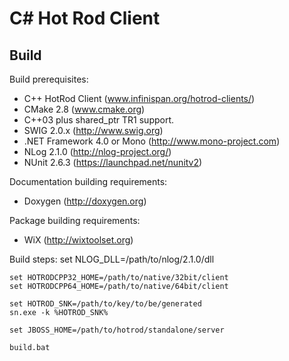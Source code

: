 # C# Hot Rod Client #

## Build ##
Build prerequisites:

* C++ HotRod Client (www.infinispan.org/hotrod-clients/)
* CMake 2.8 (www.cmake.org)
* C++03 plus shared_ptr TR1 support.
* SWIG 2.0.x (http://www.swig.org)
* .NET Framework 4.0 or Mono (http://www.mono-project.com)
* NLog 2.1.0 (http://nlog-project.org/)
* NUnit 2.6.3 (https://launchpad.net/nunitv2)

Documentation building requirements:
* Doxygen (http://doxygen.org)

Package building requirements:
* WiX (http://wixtoolset.org)

Build steps:
    set NLOG_DLL=/path/to/nlog/2.1.0/dll
    
    set HOTRODCPP32_HOME=/path/to/native/32bit/client
    set HOTRODCPP64_HOME=/path/to/native/64bit/client
    
    set HOTROD_SNK=/path/to/key/to/be/generated
    sn.exe -k %HOTROD_SNK%

    set JBOSS_HOME=/path/to/hotrod/standalone/server

    build.bat
